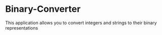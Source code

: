 # Binary-Converter
This application allows you to convert integers and strings to their binary representations
